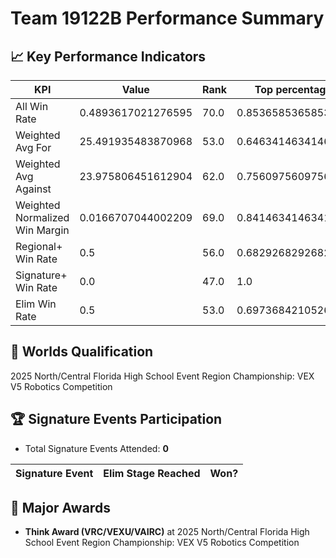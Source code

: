 # Team 19122B Performance Summary

## 📈 Key Performance Indicators
| KPI | Value | Rank | Top percentage |
| --- | ----- | ---- | ----- |
| All Win Rate | 0.4893617021276595 | 70.0 | 0.8536585365853658 |
| Weighted Avg For | 25.491935483870968 | 53.0 | 0.6463414634146342 |
| Weighted Avg Against | 23.975806451612904 | 62.0 | 0.7560975609756098 |
| Weighted Normalized Win Margin | 0.0166707044002209 | 69.0 | 0.8414634146341463 |
| Regional+ Win Rate | 0.5 | 56.0 | 0.6829268292682927 |
| Signature+ Win Rate | 0.0 | 47.0 | 1.0 |
| Elim Win Rate | 0.5 | 53.0 | 0.6973684210526315 |


## 🎯 Worlds Qualification
2025 North/Central Florida High School Event Region Championship: VEX V5 Robotics Competition

## 🏆 Signature Events Participation
- Total Signature Events Attended: **0**

| Signature Event | Elim Stage Reached | Won? |
|:----------------|:-------------------|:----|


## 🥇 Major Awards
- **Think Award (VRC/VEXU/VAIRC)** at 2025 North/Central Florida High School Event Region Championship: VEX V5 Robotics Competition

